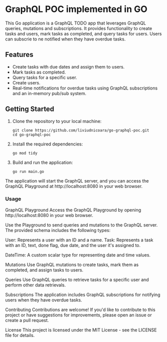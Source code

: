 # GraphQL POC implemented in GO

This Go application is a GraphQL TODO app that leverages GraphQL queries, mutations and subscriptions. It provides functionality to create tasks and users, mark tasks as completed, and query tasks for users. Users can subscrie to ne notified when they have overdue tasks.

## Features

- Create tasks with due dates and assign them to users.
- Mark tasks as completed.
- Query tasks for a specific user.
- Create users.
- Real-time notifications for overdue tasks using GraphQL subscriptions and an in-memory pub/sub system.

## Getting Started

1. Clone the repository to your local machine:

   ```shell
   git clone https://github.com/liviudnicoara/go-graphql-poc.git
   cd go-graphql-poc
   ```

2. Install the required dependencies:

    ```shell
    go mod tidy
    ```
3. Build and run the application:

    ```shell
    go run main.go
    ```

The application will start the GraphQL server, and you can access the GraphQL Playground at http://localhost:8080 in your web browser.

### Usage
GraphQL Playground
Access the GraphQL Playground by opening http://localhost:8080 in your web browser.

Use the Playground to send queries and mutations to the GraphQL server. The provided schema includes the following types:

User: Represents a user with an ID and a name.
Task: Represents a task with an ID, text, done flag, due date, and the user it's assigned to.

DateTime: A custom scalar type for representing date and time values.

Mutations
Use GraphQL mutations to create tasks, mark them as completed, and assign tasks to users.

Queries
Use GraphQL queries to retrieve tasks for a specific user and perform other data retrievals.

Subscriptions
The application includes GraphQL subscriptions for notifying users when they have overdue tasks.

Contributing
Contributions are welcome! If you'd like to contribute to this project or have suggestions for improvements, please open an issue or create a pull request.

License
This project is licensed under the MIT License - see the LICENSE file for details.